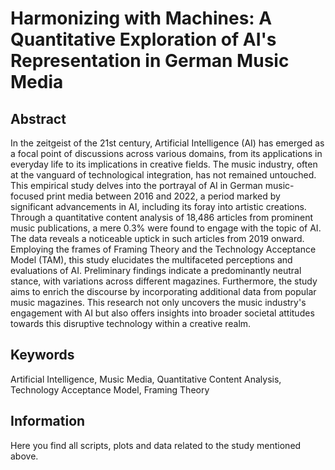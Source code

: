 # Harmonizing with Machines: A Quantitative Exploration of AI's Representation in German Music Media

## Abstract
In the zeitgeist of the 21st century, Artificial Intelligence (AI) has emerged as a focal point of discussions across various domains, from its applications in everyday life to its implications in creative fields. The music industry, often at the vanguard of technological integration, has not remained untouched. This empirical study delves into the portrayal of AI in German music-focused print media between 2016 and 2022, a period marked by significant advancements in AI, including its foray into artistic creations. Through a quantitative content analysis of 18,486 articles from prominent music publications, a mere 0.3% were found to engage with the topic of AI. The data reveals a noticeable uptick in such articles from 2019 onward. Employing the frames of Framing Theory and the Technology Acceptance Model (TAM), this study elucidates the multifaceted perceptions and evaluations of AI. Preliminary findings indicate a predominantly neutral stance, with variations across different magazines. Furthermore, the study aims to enrich the discourse by incorporating additional data from popular music magazines. This research not only uncovers the music industry's engagement with AI but also offers insights into broader societal attitudes towards this disruptive technology within a creative realm.

## Keywords
Artificial Intelligence, Music Media, Quantitative Content Analysis, Technology Acceptance Model, Framing Theory

## Information
Here you find all scripts, plots and data related to the study mentioned above.
